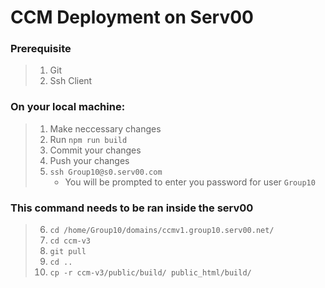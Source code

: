 # CCM Deployment on Serv00

### Prerequisite

> 1. Git
> 2. Ssh Client

### On your local machine:

> 1. Make neccessary changes
> 2. Run `npm run build`
> 3. Commit your changes
> 4. Push your changes
> 5. `ssh Group10@s0.serv00.com`
>     - You will be prompted to enter you password for user `Group10`

### This command needs to be ran inside the serv00

> 6. `cd /home/Group10/domains/ccmv1.group10.serv00.net/`
> 7. `cd ccm-v3`
> 8. `git pull`
> 9. `cd ..`
> 10. `cp -r ccm-v3/public/build/ public_html/build/`
